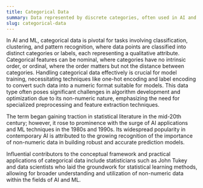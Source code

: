 ```yaml
---
title: Categorical Data  
summary: Data represented by discrete categories, often used in AI and ML for classification and analysis without implying any numerical order or fixed intervals between them.
slug: categorical-data
---
```


In AI and ML, categorical data is pivotal for tasks involving classification, clustering, and pattern recognition, where data points are classified into distinct categories or labels, each representing a qualitative attribute. Categorical features can be nominal, where categories have no intrinsic order, or ordinal, where the order matters but not the distance between categories. Handling categorical data effectively is crucial for model training, necessitating techniques like one-hot encoding and label encoding to convert such data into a numeric format suitable for models. This data type often poses significant challenges in algorithm development and optimization due to its non-numeric nature, emphasizing the need for specialized preprocessing and feature extraction techniques.

The term began gaining traction in statistical literature in the mid-20th century; however, it rose to prominence with the surge of AI applications and ML techniques in the 1980s and 1990s. Its widespread popularity in contemporary AI is attributed to the growing recognition of the importance of non-numeric data in building robust and accurate prediction models.

Influential contributors to the conceptual framework and practical applications of categorical data include statisticians such as John Tukey and data scientists who laid the groundwork for statistical learning methods, allowing for broader understanding and utilization of non-numeric data within the fields of AI and ML.